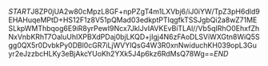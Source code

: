 $START$J8ZP0jUA2w80cMpzL8GF+npPZgT4m1LXVbj6/iJ0iYW/TpZ3pH6dld9EHAHuqeMPtD+HS12F1z8V51pQMad03edkptPTIqgfkTSSJgbQi2a8wZ71MESLkpWMThbqog6E9iR8yrPewI9Ncx7JklJvIAVKEvBiTLAl//Vb5qIRhO0EhxfZhNxVnbKRhT7OaluUhIXPBXdPDaj0bjLKQD+jIgj4N6zFAoDLSViWXGtn8WiQ5Sgg0QX5r0DvbkPy0DBl0cGR7iLjWVYlQsG4W3R0xnNwiduchKH039opL3Guyr2eJzzbcHLKy3eBjAkcYUoKh2YXk5J4p6kz6RdMsQ78Wg==$END$